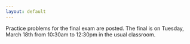 ```yaml
---
layout: default
---
```


Practice problems for the final exam are posted. The final is on Tuesday, March 18th from 10:30am to 12:30pm in the usual classroom.
